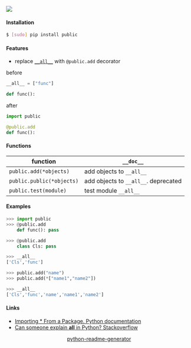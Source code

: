 <!--
https://pypi.org/project/readme-generator/
https://pypi.org/project/python-readme-generator/
-->

[![](https://img.shields.io/pypi/pyversions/public.svg?longCache=True)](https://pypi.org/project/public/)

#### Installation
```bash
$ [sudo] pip install public
```

#### Features
+   replace [`__all__`](https://stackoverflow.com/questions/44834/can-someone-explain-all-in-python) with `@public.add` decorator


before
```python
__all__ = ["func"]

def func():
```

after
```python
import public

@public.add
def func():
```

#### Functions
function|`__doc__`
-|-
`public.add(*objects)` |add objects to `__all__`
`public.public(*objects)` |add objects to `__all__`. deprecated
`public.test(module)` |test module `__all__`

#### Examples
```python
>>> import public
>>> @public.add
    def func(): pass

>>> @public.add
    class Cls: pass

>>> __all__
['Cls','func']

>>> public.add("name")
>>> public.add(*["name1","name2"])

>>> __all__
['Cls','func','name','name1','name2']
```

#### Links
+   [Importing * From a Package. Python documentation](https://docs.python.org/3/tutorial/modules.html#importing-from-a-package)
+   [Can someone explain __all__ in Python? Stackoverflow](https://stackoverflow.com/questions/44834/can-someone-explain-all-in-python)

<p align="center">
    <a href="https://pypi.org/project/python-readme-generator/">python-readme-generator</a>
</p>